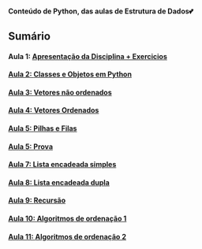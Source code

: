 <h4> Conteúdo de Python, das aulas de Estrutura de Dados💕</h4>
<h2>Sumário</h2>
<h4>Aula 1: <a href="https://github.com/MaineCalabrezi13/EstruturadeDados/tree/main/Aula%2009.08">Apresentação da Disciplina + Exercicios</h4>
<h4>Aula 2: <a href="https://github.com/MaineCalabrezi13/EstruturadeDados/tree/main/Aula%2016.08">Classes e Objetos em Python</h4>
<h4>Aula 3: <a href="https://github.com/MaineCalabrezi13/EstruturadeDados/tree/main/Aula%2023.08">Vetores não ordenados</h4>
<h4>Aula 4: <a href="">Vetores Ordenados</h4>
<h4>Aula 5: <a href="https://github.com/MaineCalabrezi13/EstruturadeDados/tree/main/Aula%2006.09">Pilhas e Filas</h4>
<h4>Aula 5: Prova</h4>  
<h4>Aula 7: <a href="">Lista encadeada simples</h4>
<h4>Aula 8: <a href="https://github.com/MaineCalabrezi13/EstruturadeDados/tree/main/Aula%2027.09">Lista encadeada dupla</h4>
<h4>Aula 9: <a href="https://github.com/MaineCalabrezi13/EstruturadeDados/tree/main/Aula%2004.10">Recursão</h4>
<h4>Aula 10: <a href="https://github.com/MaineCalabrezi13/EstruturadeDados/tree/main/Aula%2011.10">Algoritmos de ordenação 1</h4>
<h4>Aula 11: <a href="">Algoritmos de ordenação 2</h4>

